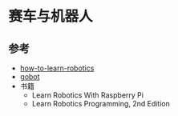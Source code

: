 # 赛车与机器人



## 参考

- [how-to-learn-robotics](https://github.com/qqfly/how-to-learn-robotics)
- [gobot](https://github.com/hybridgroup/gobot)
- 书籍
  - Learn Robotics With Raspberry Pi
  - Learn Robotics Programming, 2nd Edition

